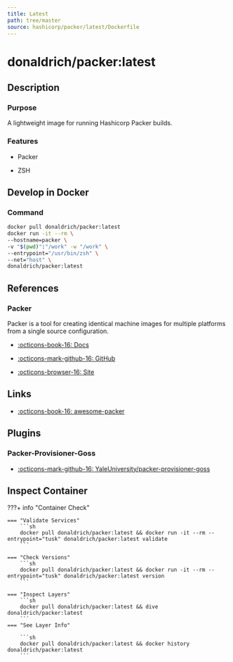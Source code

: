 ```yaml
---
title: Latest
path: tree/master
source: hashicorp/packer/latest/Dockerfile
---
```


# donaldrich/packer:latest

## Description

### Purpose

A lightweight image for running Hashicorp Packer builds.

### Features

- Packer

- ZSH

## Develop in Docker

### Command

```sh
docker pull donaldrich/packer:latest
docker run -it --rm \
--hostname=packer \
-v "$(pwd)":"/work" -w "/work" \
--entrypoint="/usr/bin/zsh" \
--net="host" \
donaldrich/packer:latest
```

## References

### Packer

Packer is a tool for creating identical machine images for multiple platforms from a single source configuration.

- [:octicons-book-16: Docs](https://www.packer.io/docs)

- [:octicons-mark-github-16: GitHub](https://github.com/hashicorp/packer)

- [:octicons-browser-16: Site](https://www.packer.io)

## Links

- [:octicons-book-16: awesome-packer](https://github.com/dawitnida/awesome-packer)

## Plugins

### Packer-Provisioner-Goss

- [:octicons-mark-github-16: YaleUniversity/packer-provisioner-goss](https://github.com/YaleUniversity/packer-provisioner-goss)

## Inspect Container

???+ info "Container Check"

    === "Validate Services"
        ```sh
        docker pull donaldrich/packer:latest && docker run -it --rm --entrypoint="tusk" donaldrich/packer:latest validate
        ```

    === "Check Versions"
        ```sh
        docker pull donaldrich/packer:latest && docker run -it --rm --entrypoint="tusk" donaldrich/packer:latest version
        ```

    === "Inspect Layers"
        ```sh
        docker pull donaldrich/packer:latest && dive donaldrich/packer:latest
        ```
    === "See Layer Info"

        ```sh
        docker pull donaldrich/packer:latest && docker history donaldrich/packer:latest
        ```
